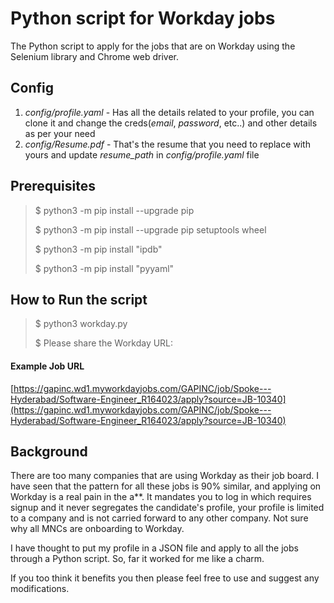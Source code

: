 # Python script for Workday jobs

The Python script to apply for the jobs that are on Workday using the Selenium library and Chrome web driver.

## Config
1. _config/profile.yaml_ - Has all the details related to your profile, you can clone it and change the creds(_email_, _password_, etc..) and other details as per your need
2. _config/Resume.pdf_ - That's the resume that you need to replace with yours and update _resume_path_ in _config/profile.yaml_ file

## Prerequisites
> $ python3 -m pip install --upgrade pip
> 
> $ python3 -m pip install --upgrade pip setuptools wheel
> 
> $ python3 -m pip install "ipdb"
> 
> $ python3 -m pip install "pyyaml"

## How to Run the script
> $ python3 workday.py
> 
> $ Please share the Workday URL:
>

#### Example Job URL 
[https://gapinc.wd1.myworkdayjobs.com/GAPINC/job/Spoke---Hyderabad/Software-Engineer_R164023/apply?source=JB-10340](https://gapinc.wd1.myworkdayjobs.com/GAPINC/job/Spoke---Hyderabad/Software-Engineer_R164023/apply?source=JB-10340)

## Background
There are too many companies that are using Workday as their job board. I have seen that the pattern for all these jobs is 90% similar, and applying on Workday is a real pain in the a**. 
It mandates you to log in which requires signup and it never segregates the candidate's profile, your profile is limited to a company and is not carried forward to any other company. Not sure why all MNCs are onboarding to Workday. 

I have thought to put my profile in a JSON file and apply to all the jobs through a Python script. So, far it worked for me like a charm. 

If you too think it benefits you then please feel free to use and suggest any modifications.
